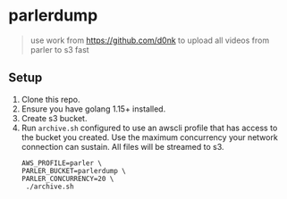 # parlerdump
> use work from https://github.com/d0nk to upload all videos from parler to s3 fast

## Setup
1. Clone this repo.
2. Ensure you have golang 1.15+ installed.
3. Create s3 bucket.
4. Run `archive.sh` configured to use an awscli profile that has access to the
   bucket you created. Use the maximum concurrency your network connection can
   sustain. All files will be streamed to s3.
   ```
   AWS_PROFILE=parler \
   PARLER_BUCKET=parlerdump \
   PARLER_CONCURRENCY=20 \
    ./archive.sh
```